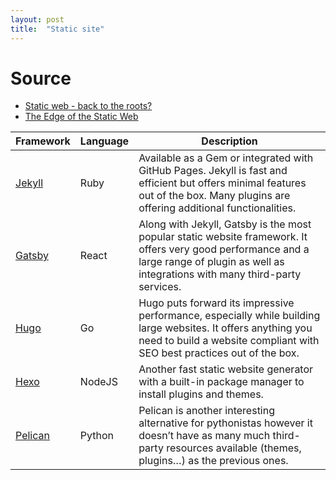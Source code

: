 ```yaml
---
layout: post
title:  "Static site"
---
```


# Source
* [Static web - back to the roots?][static-web]
* [The Edge of the Static Web][static-web2]


| Framework           | Language | Description |
|---------------------|----------|-------------|
| [Jekyll][jekyll]    | Ruby     |Available as a Gem or integrated with GitHub Pages. Jekyll is fast and efficient but offers minimal features out of the box. Many plugins are offering additional functionalities. |
| [Gatsby][gatsby]    | React    | Along with Jekyll, Gatsby is the most popular static website framework. It offers very good performance and a large range of plugin as well as integrations with many third-party services. |
| [Hugo][hugo]        | Go       | Hugo puts forward its impressive performance, especially while building large websites. It offers anything you need to build a website compliant with SEO best practices out of the box. |
| [Hexo][hexo]        | NodeJS   | Another fast static website generator with a built-in package manager to install plugins and themes. |
| [Pelican][pelican]  | Python   | Pelican is another interesting alternative for pythonistas however it doesn’t have as many much third-party resources available (themes, plugins…) as the previous ones. |

[static-web]: https://blog.callr.tech/static-web-roots/
[static-web2]: https://blog.callr.tech/static-website-performance-seo/
[jekyll]: https://jekyllrb.com/
[gatsby]: https://www.gatsbyjs.org/
[hugo]: https://gohugo.io/
[hexo]: https://hexo.io/
[pelican]: https://docs.getpelican.com/en/stable/
